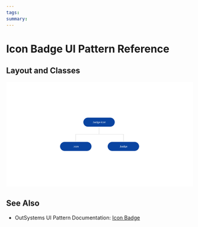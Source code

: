 ```yaml
---
tags:
summary: 
---
```


# Icon Badge UI Pattern Reference


## Layout and Classes

![](<images/iconbadge-image-2.png?width=650>)

    



## See Also

* OutSystems UI Pattern Documentation: [Icon Badge](https://success.outsystems.com/Documentation/11/Developing_an_Application/Design_UI/Patterns/Using_Web_Patterns/Numbers/IconBadge)

